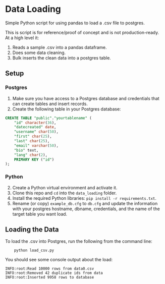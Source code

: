 # Data Loading
Simple Python script for using pandas to load a .csv file to postgres.

This is script is for reference/proof of concept and is not production-ready. At a high level it:

1. Reads a sample .csv into a pandas dataframe.
2. Does some data cleaning.
3. Bulk inserts the clean data into a postgres table.

## Setup

### Postgres

1. Make sure you have access to a Postgres database and credentials that can create tables and insert records.
2. Create the following table in your Postgres database:

```sql
CREATE TABLE "public"."yourtablename" (
    "id" character(36),
    "datecreated" date,
    "username" char(50),
    "first" char(25),
    "last" char(25),
    "email" varchar(50),
    "bio" text,
    "lang" char(2),
    PRIMARY KEY ("id")
);
```

### Python

2. Create a Python virtual environment and activate it.
3. Clone this repo and `cd` into the `data_loading` folder.
4. Install the required Python libraries: `pip install -r requirements.txt`.
5. Rename (or copy) `example_db.cfg` to `db.cfg` and update the information with your postgres hostname, dbname, credentials, and the name of the target table you want load.

## Loading the Data

To load the .csv into Postgres, run the following from the command line:

        python load_csv.py

You should see some console output about the load:

```
INFO:root:Read 10000 rows from data0.csv
INFO:root:Removed 42 duplicate ids from data
INFO:root:Inserted 9958 rows to database
```
